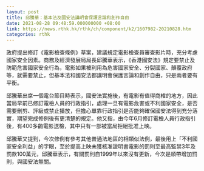 ```yaml
---
layout: post
title: 邱騰華︰基本法及國安法講明會保護言論和創作自由
date: 2021-08-28 09:48:59.000000000 +08:00
link: https://news.rthk.hk/rthk/ch/component/k2/1607982-20210828.htm
categories: rthk
---
```


政府提出修訂《電影檢查條例》草案，建議規定電影檢查員審查影片時，充分考慮國家安全因素。商務及經濟發展局局長邱騰華表示，《香港國安法》規定要禁止及防範危害國家安全行為，電影如果被利用為危害國家安全、分裂國家、顛覆政府等，就需要禁止，但基本法和國安法都講明會保護言論和創作自由，只是兩者要有平衡。

邱騰華出席一個電台節目時表示，國安法實施後，有電影有值得商榷的地方，因此當局早前已修訂電檢人員的行政指引，處理一旦有電影危害或不利國家安全，是否需要刪剪、評級或禁止播放，但擔心單靠行政指引是否能夠確保國安法得到充分落實，期望完成修例後有更清楚的規定。他又指，由今年6月修訂電檢人員行政指引後，有400多齣電影送檢，其中只有一部被當局拒絕批准上映。

邱騰華又提到，今次修例有參考其他普通法地區的相類似法例，最後用上「不利國家安全利益」的字眼，至於提高上映未獲核准證明書電影的罰則至最高監禁3年及罰款100萬元，邱騰華表示，有關罰則自1999年以來沒有更新，今次是順帶增加罰則，與國安法無關。
